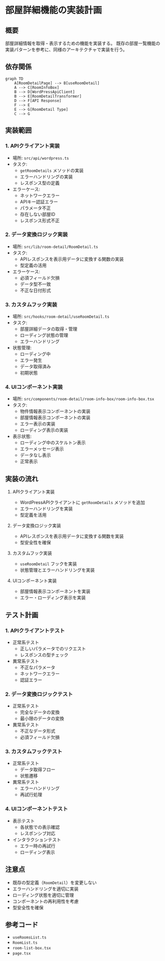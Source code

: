 # 部屋詳細機能の実装計画

## 概要
部屋詳細情報を取得・表示するための機能を実装する。
既存の部屋一覧機能の実装パターンを参考に、同様のアーキテクチャで実装を行う。

## 依存関係

```mermaid
graph TD
    A[RoomDetailPage] --> B[useRoomDetail]
    A --> C[RoomInfoBox]
    B --> D[WordPressApiClient]
    B --> E[RoomDetailTransformer]
    D --> F[API Response]
    F --> E
    E --> G[RoomDetail Type]
    C --> G
```

## 実装範囲

### 1. APIクライアント実装
- 場所: `src/api/wordpress.ts`
- タスク:
  - `getRoomDetails` メソッドの実装
  - エラーハンドリングの実装
  - レスポンス型の定義
- エラーケース:
  - ネットワークエラー
  - APIキー認証エラー
  - パラメータ不正
  - 存在しない部屋ID
  - レスポンス形式不正

### 2. データ変換ロジック実装
- 場所: `src/lib/room-detail/RoomDetail.ts`
- タスク:
  - APIレスポンスを表示用データに変換する関数の実装
  - 型定義の活用
- エラーケース:
  - 必須フィールド欠損
  - データ型不一致
  - 不正な日付形式

### 3. カスタムフック実装
- 場所: `src/hooks/room-detail/useRoomDetail.ts`
- タスク:
  - 部屋詳細データの取得・管理
  - ローディング状態の管理
  - エラーハンドリング
- 状態管理:
  - ローディング中
  - エラー発生
  - データ取得済み
  - 初期状態

### 4. UIコンポーネント実装
- 場所: `src/components/room-detail/room-info-box/room-info-box.tsx`
- タスク:
  - 物件情報表示コンポーネントの実装
  - 部屋情報表示コンポーネントの実装
  - エラー表示の実装
  - ローディング表示の実装
- 表示状態:
  - ローディング中のスケルトン表示
  - エラーメッセージ表示
  - データなし表示
  - 正常表示

## 実装の流れ

1. APIクライアント実装
   - WordPressAPIクライアントに `getRoomDetails` メソッドを追加
   - エラーハンドリングを実装
   - 型定義を活用

2. データ変換ロジック実装
   - APIレスポンスを表示用データに変換する関数を実装
   - 型安全性を確保

3. カスタムフック実装
   - `useRoomDetail` フックを実装
   - 状態管理とエラーハンドリングを実装

4. UIコンポーネント実装
   - 部屋情報表示コンポーネントを実装
   - エラー・ローディング表示を実装

## テスト計画

### 1. APIクライアントテスト
- 正常系テスト
  - 正しいパラメータでのリクエスト
  - レスポンスの型チェック
- 異常系テスト
  - 不正なパラメータ
  - ネットワークエラー
  - 認証エラー

### 2. データ変換ロジックテスト
- 正常系テスト
  - 完全なデータの変換
  - 最小限のデータの変換
- 異常系テスト
  - 不正なデータ形式
  - 必須フィールド欠損

### 3. カスタムフックテスト
- 正常系テスト
  - データ取得フロー
  - 状態遷移
- 異常系テスト
  - エラーハンドリング
  - 再試行処理

### 4. UIコンポーネントテスト
- 表示テスト
  - 各状態での表示確認
  - レスポンシブ対応
- インタラクションテスト
  - エラー時の再試行
  - ローディング表示

## 注意点

- 既存の型定義（`RoomDetail`）を変更しない
- エラーハンドリングを適切に実装
- ローディング状態を適切に管理
- コンポーネントの再利用性を考慮
- 型安全性を確保

## 参考コード
- `useRoomsList.ts`
- `RoomList.ts`
- `room-list-box.tsx`
- `page.tsx` 
